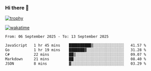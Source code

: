 ### Hi there 👋

[![trophy](https://github-profile-trophy.vercel.app/?username=cxnky&theme=dracula)](https://github.com/ryo-ma/github-profile-trophy)

[![wakatime](https://wakatime.com/badge/user/1c39c599-5497-41b9-a5be-2c4676e7fd23.svg)](https://wakatime.com/@1c39c599-5497-41b9-a5be-2c4676e7fd23)
<!--START_SECTION:waka-->

```txt
From: 06 September 2025 - To: 13 September 2025

JavaScript   1 hr 45 mins    ██████████▒░░░░░░░░░░░░░░   41.57 %
Go           1 hr 19 mins    ███████▓░░░░░░░░░░░░░░░░░   31.28 %
C#           22 mins         ██▒░░░░░░░░░░░░░░░░░░░░░░   09.07 %
Markdown     21 mins         ██░░░░░░░░░░░░░░░░░░░░░░░   08.40 %
JSON         8 mins          ▓░░░░░░░░░░░░░░░░░░░░░░░░   03.29 %
```

<!--END_SECTION:waka-->
